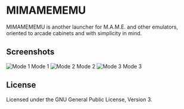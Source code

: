 # MIMAMEMEMU #

MIMAMEMEMU is another launcher for M.A.M.E. and other emulators, oriented to arcade cabinets and with simplicity in mind.

## Screenshots ##

![Mode 1](https://raw.github.com/adrianromero/mimamememu/master/screenshot-1.png)
Mode 1
![Mode 2](https://raw.github.com/adrianromero/mimamememu/master/screenshot-2.png)
Mode 2
![Mode 3](https://raw.github.com/adrianromero/mimamememu/master/screenshot-3.png)
Mode 3


## License ##

Licensed under the GNU General Public License, Version 3.